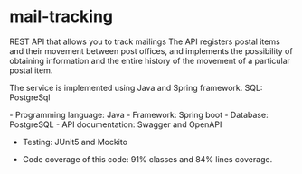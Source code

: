 # mail-tracking
REST API that allows you to track mailings‎
The API registers postal items and their movement ‎between post offices, and implements the possibility of obtaining information and the entire ‎history of the movement of a particular postal item.

The service is implemented using Java and Spring framework.
SQL: PostgreSql

‎- Programming language: Java
‎- Framework: Spring boot
‎- Database: PostgreSQL
‎- API documentation: Swagger and OpenAPI
- Testing: JUnit5 and Mockito

- Code coverage of this code: 91% classes and 84% lines coverage.
